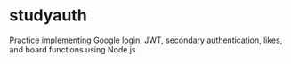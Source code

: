 # studyauth
Practice implementing Google login, JWT, secondary authentication, likes, and board functions
using Node.js
